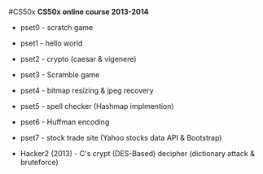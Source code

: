 #CS50x
**CS50x online course 2013-2014**

* pset0 - scratch game
* pset1 - hello world
* pset2 - crypto (caesar & vigenere)
* pset3 - Scramble game
* pset4 - bitmap resizing & jpeg recovery
* pset5 - spell checker (Hashmap implmention)
* pset6 - Huffman encoding
* pset7 - stock trade site (Yahoo stocks data API & Bootstrap)

* Hacker2 (2013) - C's crypt (DES-Based) decipher (dictionary attack & bruteforce)
